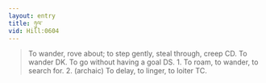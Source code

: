 ```yaml
---
layout: entry
title: ཉུལ་
vid: Hill:0604
---
```

> To wander, rove about; to step gently, steal through, creep CD. To wander DK. To go without having a goal DS. 1. To roam, to wander, to search for. 2. (archaic) To delay, to linger, to loiter TC.
